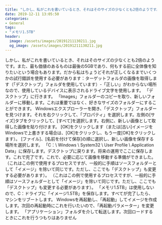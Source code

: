 ```yaml
---
title: "しかし、私がこれを書いているとき、それはそのサイズの少なくとも2倍のようです。"
date: 2019-12-11 13:05:50
categories:
- General
tags:
- "メモリ1.5TB"
header:
  image: /assets/images/20191211130211.jpg
  og_image: /assets/images/20191211130211.jpg
---
```


しかし、私がこれを書いているとき、それはそのサイズの少なくとも2倍のようです。また、最も価値のあるものは最後の5GBであり、何もする前に全体像を知りたいという場合もあります。だから私はちょうどそれが正しくなるまでいくつかの試行錯誤を使用する必要があります：ターゲットフォルダの画像を取得します（「デスクトップ」フォルダを使用しています）-「正しい」がわからない場所なので、使用しているデバイスに表示されるドライブ文字を使用します。 「デスクトップ」に行きます。 「Images」フォルダーのコピーを取り、新しいフォルダーに移動します。これは重要ではなく、好きなサイズのフォルダーにすることができます。 Windowsエクスプローラーを開き、「デスクトップ」フォルダーを見つけます。それを右クリックして、「プロパティ」を選択します。左側の[サイズ]タブをクリックして、[すべて]を選択します。右側に、新しい画像として取得した画像を貼り付けます。 [OK]をクリックします（または[古い]イメージをWindowsで上書きする場合は、[OK]をクリックし、もう一度[OK]をクリックします）。 [ファイル]、[名前を付けて保存]の順に選択し、新しい画像を保存する場所を選択します。 「C：\ Windows \ System32 \ User Profile \ Application Data」に保存します。デスクトップに戻ります。将来の運用でここに保存します。これで完了です。これで、必要に応じて画像を移動する準備ができました。 （これはこの例で使用するプロセスですが、一般的に手順はソースフォルダーとして「イメージ」を除いて同じです。ただし、ここでも「デスクトップ」も変更する必要があります）。 （これはこの例で使用するプロセスですが、一般的に手順はソースフォルダーとして「イメージ」を除いて同じです。ただし、ここでも「デスクトップ」も変更する必要があります）。 「メモリ1.5TB」は使用しないので、C：ドライブに「イメージ1.5TB」を保存します。すべてが完了したら、マシンをリブートします。 Windowsを再起動し、「再起動」してイメージを作成します。次回の再起動時にこれを行いたいので、「再起動パラメーター」を変更します。 「アプリケーション」フォルダを介して転送します。次回ロードするときにこれを行うつもりはありません
